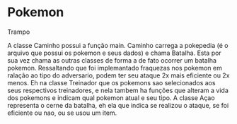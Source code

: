 # Pokemon
Trampo

  A classe Caminho possui a função main.
  Caminho carrega a pokepedia (é o arquivo que possui os pokemon e seus dados) e chama Batalha.
  Esta por sua vez chama as outras classes de forma a de fato ocorrer um batalha pokemon.
  Ressaltando que foi implemantado fraquezas nos pokemon em ralação ao tipo do adversario, 
podem ter seu ataque 2x mais eficiente ou 2x menos.
  Eh na classe Treinador que os pokemons sao selecionados aos seus respectivos treinadores, e
nela tambem ha funções que alteram a vida dos pokemons e indicam qual pokemon atual e seu tipo.
  A classe Açao representa o cerne da batalha, eh ela que indica se realizou o ataque, se foi 
eficiente ou nao, ou se usou um item.
